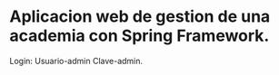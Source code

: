 # Aplicacion web de gestion de una academia con Spring Framework.

Login:
Usuario-admin
Clave-admin.

